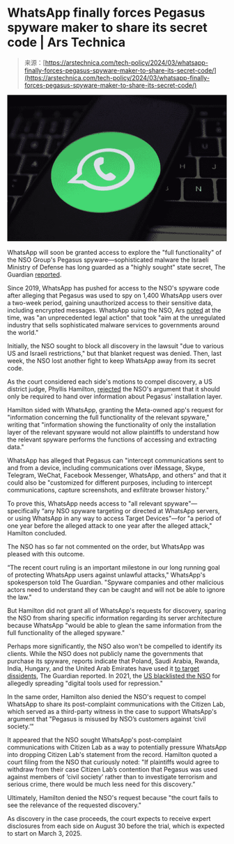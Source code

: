 <!--yml
category: 未分类
date: 2024-05-27 14:29:16
-->

# WhatsApp finally forces Pegasus spyware maker to share its secret code | Ars Technica

> 来源：[https://arstechnica.com/tech-policy/2024/03/whatsapp-finally-forces-pegasus-spyware-maker-to-share-its-secret-code/](https://arstechnica.com/tech-policy/2024/03/whatsapp-finally-forces-pegasus-spyware-maker-to-share-its-secret-code/)

![WhatsApp finally forces Pegasus spyware maker to share its secret code](img/7fd0460154f2ddafebf8d236c0f118cb.png)

WhatsApp will soon be granted access to explore the "full functionality" of the NSO Group's Pegasus spyware—sophisticated malware the Israeli Ministry of Defense has long guarded as a "highly sought" state secret, The Guardian [reported](https://www.theguardian.com/technology/2024/feb/29/pegasus-surveillance-code-whatsapp-meta-lawsuit-nso-group).

Since 2019, WhatsApp has pushed for access to the NSO's spyware code after alleging that Pegasus was used to spy on 1,400 WhatsApp users over a two-week period, gaining unauthorized access to their sensitive data, including encrypted messages. WhatsApp suing the NSO, Ars [noted](https://arstechnica.com/information-technology/2019/10/whatsapp-suit-says-israeli-spyware-maker-exploited-its-app-to-infect-1400-users/) at the time, was "an unprecedented legal action" that took "aim at the unregulated industry that sells sophisticated malware services to governments around the world."

Initially, the NSO sought to block all discovery in the lawsuit "due to various US and Israeli restrictions," but that blanket request was denied. Then, last week, the NSO lost another fight to keep WhatsApp away from its secret code.

As the court considered each side's motions to compel discovery, a US district judge, Phyllis Hamilton, [rejected](https://cdn.arstechnica.net/wp-content/uploads/2024/03/WhatsApp-v-NSO-Group-Order-2-23-2024.pdf) the NSO's argument that it should only be required to hand over information about Pegasus' installation layer.

Hamilton sided with WhatsApp, granting the Meta-owned app's request for "information concerning the full functionality of the relevant spyware," writing that "information showing the functionality of only the installation layer of the relevant spyware would not allow plaintiffs to understand how the relevant spyware performs the functions of accessing and extracting data."

WhatsApp has alleged that Pegasus can "intercept communications sent to and from a device, including communications over iMessage, Skype, Telegram, WeChat, Facebook Messenger, WhatsApp, and others” and that it could also be "customized for different purposes, including to intercept communications, capture screenshots, and exfiltrate browser history."

To prove this, WhatsApp needs access to "all relevant spyware"—specifically “any NSO spyware targeting or directed at WhatsApp servers, or using WhatsApp in any way to access Target Devices"—for "a period of one year before the alleged attack to one year after the alleged attack," Hamilton concluded.

The NSO has so far not commented on the order, but WhatsApp was pleased with this outcome.

“The recent court ruling is an important milestone in our long running goal of protecting WhatsApp users against unlawful attacks," WhatsApp's spokesperson told The Guardian. "Spyware companies and other malicious actors need to understand they can be caught and will not be able to ignore the law."

But Hamilton did not grant all of WhatsApp's requests for discovery, sparing the NSO from sharing specific information regarding its server architecture because WhatsApp "would be able to glean the same information from the full functionality of the alleged spyware."

Perhaps more significantly, the NSO also won't be compelled to identify its clients. While the NSO does not publicly name the governments that purchase its spyware, reports indicate that Poland, Saudi Arabia, Rwanda, India, Hungary, and the United Arab Emirates have used it [to target dissidents](https://arstechnica.com/information-technology/2019/10/activists-phones-targeted-by-one-of-the-worlds-most-advanced-espionage-apps/), The Guardian reported. In 2021, the [US blacklisted the NSO](https://arstechnica.com/tech-policy/2021/11/us-blacklists-maker-of-pegasus-spyware-that-helps-governments-spy-on-activists/) for allegedly spreading "digital tools used for repression."

In the same order, Hamilton also denied the NSO's request to compel WhatsApp to share its post-complaint communications with the Citizen Lab, which served as a third-party witness in the case to support WhatsApp's argument that "Pegasus is misused by NSO’s customers against ‘civil society.’"

It appeared that the NSO sought WhatsApp's post-complaint communications with Citizen Lab as a way to potentially pressure WhatsApp into dropping Citizen Lab's statement from the record. Hamilton quoted a court filing from the NSO that curiously noted: "If plaintiffs would agree to withdraw from their case Citizen Lab’s contention that Pegasus was used against members of ‘civil society’ rather than to investigate terrorism and serious crime, there would be much less need for this discovery.”

Ultimately, Hamilton denied the NSO's request because "the court fails to see the relevance of the requested discovery."

As discovery in the case proceeds, the court expects to receive expert disclosures from each side on August 30 before the trial, which is expected to start on March 3, 2025.